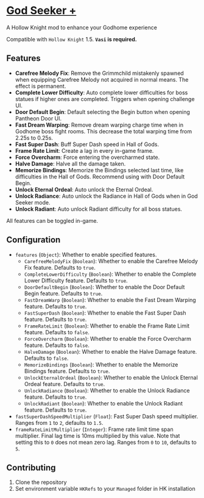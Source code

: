 # [God Seeker +](https://github.com/Clazex/HollowKnight.GodSeekerPlus)

A Hollow Knight mod to enhance your Godhome experience

Compatible with `Hollow Knight` 1.5.
**`Vasi` is required.**

## Features

- **Carefree Melody Fix**: Remove the Grimmchild mistakenly spawned when equipping Carefree Melody not acquired in normal means. The effect is permanent.
- **Complete Lower Difficulty**: Auto complete lower difficulties for boss statues if higher ones are completed. Triggers when opening challenge UI.
- **Door Default Begin**: Default selecting the Begin button when opening Pantheon Door UI.
- **Fast Dream Warping**: Remove dream warping charge time when in Godhome boss fight rooms. This decrease the total warping time from 2.25s to 0.25s.
- **Fast Super Dash**: Buff Super Dash speed in Hall of Gods.
- **Frame Rate Limit**: Create a lag in every in-game frame.
- **Force Overcharm**: Force entering the overcharmed state.
- **Halve Damage**: Halve all the damage taken.
- **Memorize Bindings**: Memorize the Bindings selected last time, like difficulties in the Hall of Gods. Recommend using with Door Default Begin.
- **Unlock Eternal Ordeal**: Auto unlock the Eternal Ordeal.
- **Unlock Radiance**: Auto unlock the Radiance in Hall of Gods when in God Seeker mode.
- **Unlock Radiant**: Auto unlock Radiant difficulty for all boss statues.

All features can be toggled in-game.

## Configuration

- `features` (`Object`): Whether to enable specified features.
  + `CarefreeMelodyFix` (`Boolean`): Whether to enable the Carefree Melody Fix feature. Defaults to `true`.
  + `CompleteLowerDifficulty` (`Boolean`): Whether to enable the Complete Lower Difficulty feature. Defaults to `true`.
  + `DoorDefaultBegin` (`Boolean`): Whether to enable the Door Default Begin feature. Defaults to `true`.
  + `FastDreamWarp` (`Boolean`): Whether to enable the Fast Dream Warping feature. Defaults to `true`.
  + `FastSuperDash` (`Boolean`): Whether to enable the Fast Super Dash feature. Defaults to `true`.
  + `FrameRateLimit` (`Boolean`): Whether to enable the Frame Rate Limit feature. Defaults to `false`.
  + `ForceOvercharm` (`Boolean`): Whether to enable the Force Overcharm feature. Defaults to `false`.
  + `HalveDamage` (`Boolean`): Whether to enable the Halve Damage feature. Defaults to `false`.
  + `MemorizeBindings` (`Boolean`): Whether to enable the Memorize Bindings feature. Defaults to `true`.
  + `UnlockEternalOrdeal` (`Boolean`): Whether to enable the Unlock Eternal Ordeal feature. Defaults to `true`.
  + `UnlockRadiance` (`Boolean`): Whether to enable the Unlock Radiance feature. Defaults to `true`.
  + `UnlockRadiant` (`Boolean`): Whether to enable the Unlock Radiant feature. Defaults to `true`.
- `fastSuperDashSpeedMultiplier` (`Float`): Fast Super Dash speed multiplier. Ranges from `1` to `2`, defaults to `1.5`.
- `frameRateLimitMultiplier` (`Integer`): Frame rate limit time span multiplier. Final lag time is 10ms multiplied by this value. Note that setting this to `0` does not mean zero lag. Ranges from `0` to `10`, defaults to `5`.

## Contributing

1. Clone the repository
2. Set environment variable `HKRefs` to your `Managed` folder in HK installation
